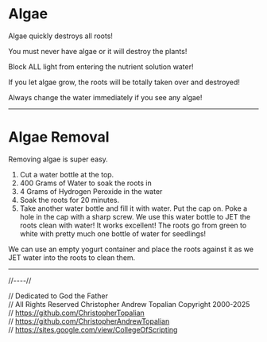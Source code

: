 # Algae

Algae quickly destroys all roots!

You must never have algae or it will destroy the plants!

Block ALL light from entering the nutrient solution water!

If you let algae grow, the roots will be totally taken over and destroyed!

Always change the water immediately if you see any algae!

---

# Algae Removal
Removing algae is super easy.
1. Cut a water bottle at the top.
2. 400 Grams of Water to soak the roots in
3. 4 Grams of Hydrogen Peroxide in the water
4. Soak the roots for 20 minutes.
5. Take another water bottle and fill it with water. Put the cap on. Poke a hole in the cap with a sharp screw. We use this water bottle to JET the roots clean with water! It works excellent! The roots go from green to white with pretty much one bottle of water for seedlings!

We can use an empty yogurt container and place the roots against it as we JET water into the roots to clean them.

---

//----//

// Dedicated to God the Father  
// All Rights Reserved Christopher Andrew Topalian Copyright 2000-2025  
// https://github.com/ChristopherTopalian  
// https://github.com/ChristopherAndrewTopalian  
// https://sites.google.com/view/CollegeOfScripting  


